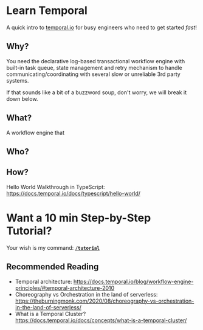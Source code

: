 # Learn Temporal

A quick intro to 
[temporal.io](https://temporal.io) 
for busy engineers who need to get started _fast_!

## Why?

<!--
You are building a system used by _millions_ of people
and processing _billions_ of transactions each day.
-->

You need the declarative log-based transactional workflow engine 
with built-in task queue, state management and retry mechanism 
to handle communicating/coordinating with several slow 
or unreliable 3rd party systems.

If that sounds like a bit of a buzzword soup, 
don't worry, we will break it down below.


<!--
You need to build a robust system but don't want to use Elixir/Erlang which has all of this either built-in or easily reachable e.g: https://github.com/safwank/ElixirRetry
-->


## What?

A workflow engine that 


## Who?



## How?

Hello World Walkthrough in TypeScript:
https://docs.temporal.io/docs/typescript/hello-world/


# Want a 10 min Step-by-Step Tutorial?

Your wish is my command: 
[**`/tutorial`**]()



## Recommended Reading

+ Temporal architecture:
https://docs.temporal.io/blog/workflow-engine-principles/#temporal-architecture-2010
+ Choreography vs Orchestration in the land of serverless: 
https://theburningmonk.com/2020/08/choreography-vs-orchestration-in-the-land-of-serverless/
+ What is a Temporal Cluster?
https://docs.temporal.io/docs/concepts/what-is-a-temporal-cluster/
